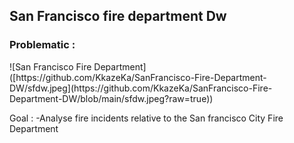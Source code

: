 <h2>San Francisco fire department Dw</h2>

<h3>Problematic :</h3>
![San Francisco Fire Department]([https://github.com/KkazeKa/SanFrancisco-Fire-Department-DW/sfdw.jpeg](https://github.com/KkazeKa/SanFrancisco-Fire-Department-DW/blob/main/sfdw.jpeg?raw=true))

Goal : 
  -Analyse fire incidents relative to the San francisco City Fire Department
  
